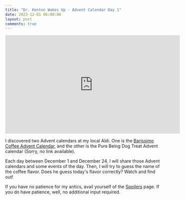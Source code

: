 ```yaml
---
title: "Dr. Kenton Wakes Up - Advent Calendar Day 1"
date: 2023-12-01 06:00:00
layout: post
comments: true
---
```



<iframe width="560" height="315" src="https://www.youtube.com/embed/6Etw5rmrPc0?si=Xyb7JsFRXxFB388m" title="YouTube video player" frameborder="0" allow="accelerometer; autoplay; clipboard-write; encrypted-media; gyroscope; picture-in-picture; web-share" allowfullscreen></iframe>

I discovered two Advent calendars at my local Aldi. One is the [Barissimo Coffee Advent Calendar](https://www.aldi.us/en/products/advent-holiday-calendars/list/detail/ps/p/barissimo-coffee-advent-calendar-2/), and the other is the Pure Being Dog Treat Advent calendar (Sorry, no link available). 

Each day between December 1 and December 24, I will share those Advent calendars and some events of the day. Then, I will try to guess the name of the coffee flavor. Does he guess today's flavor correctly? Watch and find out!

If you have no patience for my antics, avail yourself of the [Spoilers](https://thecapableone.com/spoilers.html) page. If you do have patience, well, no additional input required.

